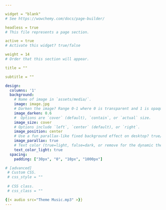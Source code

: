 ```yaml
---

widget = "blank"  
# See https://wowchemy.com/docs/page-builder/

headless = true  
# This file represents a page section.

active = true  
# Activate this widget? true/false

weight = 14  
# Order that this section will appear.

title = ""

subtitle = ""

design:
  columns: '1'
  background:
    # Name of image in `assets/media/`.
    image: image.jpg
    # Darken the image? Range 0-1 where 0 is transparent and 1 is opaque.
    image_darken: 0.6
    #  Options are `cover` (default), `contain`, or `actual` size.
    image_size: cover
    # Options include `left`, `center` (default), or `right`.
    image_position: center
    # Use a fun parallax-like fixed background effect on desktop? true/false
    image_parallax: true
    # Text color (true=light, false=dark, or remove for the dynamic theme color).
    text_color_light: true
  spacing:
    padding: ["30px", "0", "10px", "1000px"]

# [advanced]
 # Custom CSS. 
 # css_style = ""
 
 # CSS class.
 # css_class = ""

{{< audio src="Theme Music.mp3" >}}
---
```

